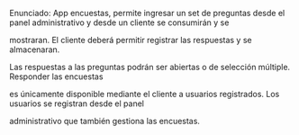 Enunciado: App encuestas, permite ingresar un set de preguntas desde el panel administrativo y desde un cliente se consumirán y se

mostraran. El cliente deberá permitir registrar las respuestas y se almacenaran.

Las respuestas a las preguntas podrán ser abiertas o de selección múltiple. Responder las encuestas

es únicamente disponible mediante el cliente a usuarios registrados. Los usuarios se registran desde el panel

administrativo que también gestiona las encuestas.
